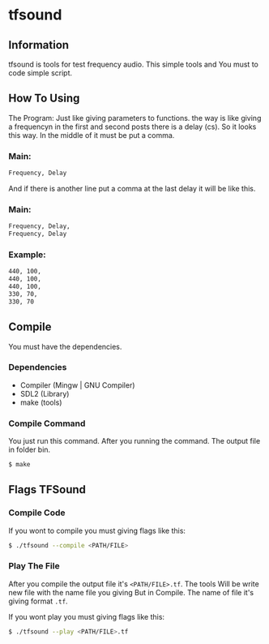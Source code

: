 # tfsound


## Information
tfsound is tools for test frequency audio.
This simple tools and You must to code simple script.

## How To Using
The Program: Just like giving parameters to functions. the way is like giving a frequencyn in the first and second posts there is a delay (cs). 
So it looks this way. In the middle of it must be put a comma.

### Main:
```bash
Frequency, Delay
```

And if there is another line put a comma at the last delay it will be like this.

### Main:
```bash
Frequency, Delay,
Frequency, Delay
```

### Example:
```bash
440, 100,
440, 100,
440, 100,
330, 70,
330, 70
```

## Compile

You must have the dependencies.
### Dependencies
- Compiler (Mingw | GNU Compiler)
- SDL2 (Library)
- make (tools)

### Compile Command
You just run this command.
After you running the command.
The output file in folder bin.
```bash
$ make
```

## Flags TFSound
### Compile Code
If you wont to compile you must giving flags like this:
```bash
$ ./tfsound --compile <PATH/FILE>
```
### Play The File
After you compile the output file it's `<PATH/FILE>.tf`. The tools
Will be write new file with the name file you giving But in Compile.
The name of file it's giving format `.tf`.

If you wont play you must giving flags like this:
```bash
$ ./tfsound --play <PATH/FILE>.tf
```
